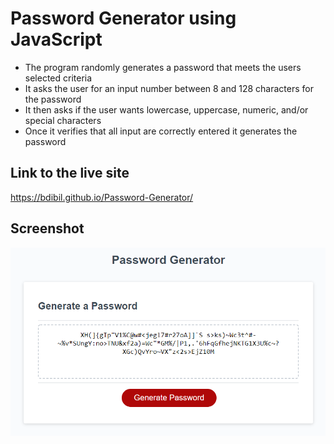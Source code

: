 
# Password Generator using JavaScript  
  
  
-	The program randomly generates a password that meets the users selected criteria
-	It asks the user for an input number between 8 and 128 characters for the password
-	It then asks if the user wants lowercase, uppercase, numeric, and/or special characters
-	Once it verifies that all input are correctly entered it generates the password 


## Link to the live site

  https://bdibil.github.io/Password-Generator/
  

## Screenshot

  ![](screenshot.png)

  
